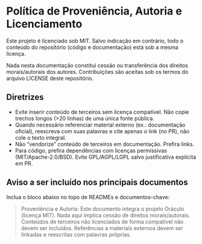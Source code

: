 # Política de Proveniência, Autoria e Licenciamento

Este projeto é licenciado sob MIT. Salvo indicação em contrário, todo o conteúdo do repositório (código e documentação) está sob a mesma licença.

Nada nesta documentação constitui cessão ou transferência dos direitos morais/autorais dos autores. Contribuições são aceitas sob os termos do arquivo LICENSE deste repositório.

## Diretrizes

- Evite inserir conteúdo de terceiros sem licença compatível. Não copie trechos longos (>20 linhas) de uma única fonte pública.
- Quando necessário referenciar material externo (ex.: documentação oficial), reescreva com suas palavras e cite apenas o link (no PR), não cole o texto integral.
- Não “vendorize” conteúdo de terceiros em documentação. Prefira links.
- Para código, prefira dependências com licenças permissivas (MIT/Apache-2.0/BSD). Evite GPL/AGPL/LGPL salvo justificativa explícita em PR.

## Aviso a ser incluído nos principais documentos

Inclua o bloco abaixo no topo de READMEs e documentos-chave:

> Proveniência e Autoria: Este documento integra o projeto Oráculo (licença MIT). Nada aqui implica cessão de direitos morais/autorais. Conteúdos de terceiros não licenciados de forma compatível não devem ser incluídos. Referências a materiais externos devem ser linkadas e reescritas com palavras próprias.
